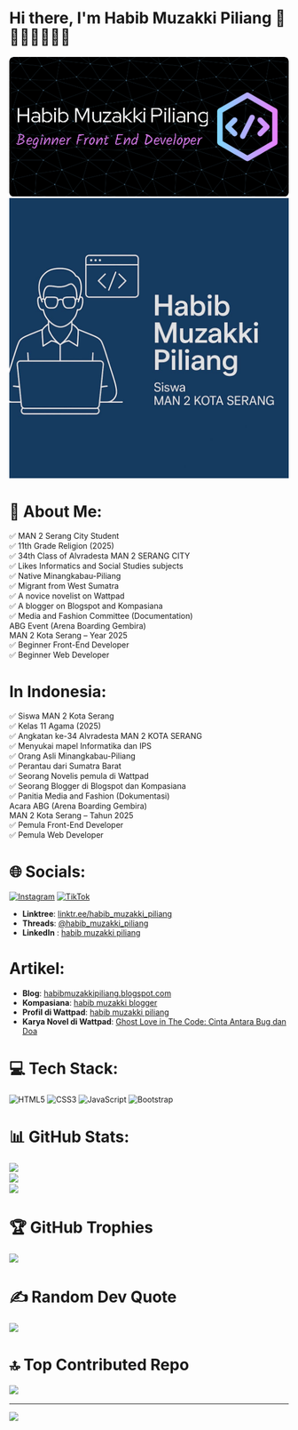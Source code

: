 # Hi there, I'm Habib Muzakki Piliang 👏👏👏👏👏👏👏

![Habib Muzakki Piliang](./github-header-image%20(1).png)
![Habib Muzakki Piliang](./logo%20habib.jpg)

# 💫 About Me:

✅ MAN 2 Serang City Student<br> ✅ 11th Grade Religion (2025)<br> ✅ 34th Class of Alvradesta MAN 2 SERANG CITY <br> ✅ Likes Informatics and Social Studies subjects<br> ✅ Native Minangkabau-Piliang<br> ✅ Migrant from West Sumatra<br> ✅ A novice novelist on Wattpad<br> ✅ A blogger on Blogspot and Kompasiana<br> ✅ Media and Fashion Committee (Documentation) <br>ABG Event (Arena Boarding Gembira) <br>MAN 2 Kota Serang – Year 2025<br> ✅ Beginner Front-End Developer<br> ✅ Beginner Web Developer

# In Indonesia:
✅ Siswa MAN 2 Kota Serang<br> ✅ Kelas 11 Agama (2025)<br> ✅ Angkatan ke-34 Alvradesta MAN 2 KOTA SERANG<br> ✅ Menyukai mapel Informatika dan IPS<br> ✅ Orang Asli Minangkabau-Piliang<br> ✅ Perantau dari Sumatra Barat<br> ✅ Seorang Novelis pemula di Wattpad<br> ✅ Seorang Blogger di Blogspot dan Kompasiana<br> ✅ Panitia Media and Fashion (Dokumentasi) <br>Acara ABG (Arena Boarding Gembira) <br>MAN 2 Kota Serang – Tahun 2025<br> ✅ Pemula Front-End Developer<br> ✅ Pemula Web Developer


# 🌐 Socials:
[![Instagram](https://img.shields.io/badge/Instagram-%23E4405F.svg?logo=Instagram&logoColor=white)](https://instagram.com/habib_muzakki_piliang) [![TikTok](https://img.shields.io/badge/TikTok-%23000000.svg?logo=TikTok&logoColor=white)](https://tiktok.com/@habib_muzakki_piliang22) 
- **Linktree**: [linktr.ee/habib_muzakki_piliang](https://linktr.ee/habib_muzakki_piliang)
- **Threads**: [@habib_muzakki_piliang](https://www.threads.net/@habib_muzakki_piliang)
- **LinkedIn** : [habib muzakki piliang](https://www.linkedin.com/in/habib-muzakki-piliang-15978b315?utm_source=share&utm_campaign=share_via&utm_content=profile&utm_medium=android_app)


# Artikel:
- **Blog**: [habibmuzakkipiliang.blogspot.com](https://habibmuzakkipiliang.blogspot.com/)
- **Kompasiana**: [habib muzakki blogger](https://www.kompasiana.com/habibmuzakki3305)
- **Profil di Wattpad**: [habib muzakki piliang](https://www.wattpad.com/user/habib_muzakki)
- **Karya Novel di Wattpad**: [Ghost Love in The Code: Cinta Antara Bug dan Doa](https://www.wattpad.com/story/395495837-ghost-love-in-the-code-cinta-antara-bug-dan-doa?utm_source=android&utm_medium=link&utm_content=story_info&wp_page=story_details_button&wp_uname=habib_muzakki)



# 💻 Tech Stack:
![HTML5](https://img.shields.io/badge/html5-%23E34F26.svg?style=for-the-badge&logo=html5&logoColor=white) ![CSS3](https://img.shields.io/badge/css3-%231572B6.svg?style=for-the-badge&logo=css3&logoColor=white) ![JavaScript](https://img.shields.io/badge/javascript-%23323330.svg?style=for-the-badge&logo=javascript&logoColor=%23F7DF1E) ![Bootstrap](https://img.shields.io/badge/bootstrap-%238511FA.svg?style=for-the-badge&logo=bootstrap&logoColor=white)
# 📊 GitHub Stats:
![](https://github-readme-stats.vercel.app/api?username=habibmuzakkipiliang&theme=github_dark&hide_border=false&include_all_commits=true&count_private=false)<br/>
![](https://nirzak-streak-stats.vercel.app/?user=habibmuzakkipiliang&theme=github_dark&hide_border=false)<br/>
![](https://github-readme-stats.vercel.app/api/top-langs/?username=habibmuzakkipiliang&theme=github_dark&hide_border=false&include_all_commits=true&count_private=false&layout=compact)

# 🏆 GitHub Trophies
![](https://github-profile-trophy.vercel.app/?username=habibmuzakkipiliang&theme=radical&no-frame=false&no-bg=false&margin-w=4)

# ✍️ Random Dev Quote
![](https://quotes-github-readme.vercel.app/api?type=horizontal&theme=radical)

# 🔝 Top Contributed Repo
![](https://github-contributor-stats.vercel.app/api?username=habibmuzakkipiliang&limit=5&theme=dark&combine_all_yearly_contributions=true)

---
[![](https://visitcount.itsvg.in/api?id=habibmuzakkipiliang&icon=0&color=0)](https://visitcount.itsvg.in)

<!-- Proudly created with GPRM ( https://gprm.itsvg.in ) -->

